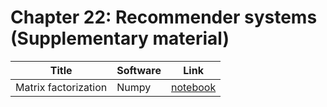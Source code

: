 # Chapter 22: Recommender systems  (Supplementary material)

[mf_rec]: https://colab.research.google.com/github/probml/pyprobml/blob/master/notebooks/matrix_factorization_recommender.ipynb


|Title|Software|Link|
|-----------|----|----|
Matrix factorization | Numpy | [notebook][mf_rec]


